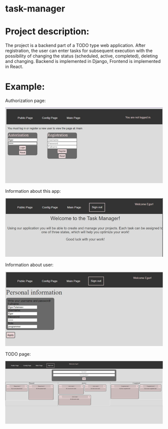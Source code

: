 # task-manager
# Project description:

The project is a backend part of a TODO type web application. After registration, the user can enter tasks for 
subsequent execution with the possibility of changing the status (scheduled, active, completed),
deleting and changing.
Backend is implemented in Django, Frontend is implemented in React.

# Example:

Authorization page: 

![image](assets/auth_window.png)

Information about this app:

![image](assets/info.png)

Information about user:

![image](assets/users_info.png)

TODO page:

![image](assets/todo_page.png)